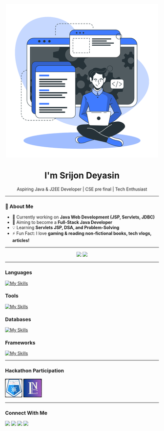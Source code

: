<!-- Profile Banner -->
<p align="center">
  <img src="assets/developer-activity-animate.svg" width="500px">
</p>

<!-- Introduction -->
<h1 align="center" >I'm Srijon Deyasin</h1>
<p align="center">
  Aspiring Java & J2EE Developer | CSE pre final | Tech Enthusiast  
</p>

---

### 🚀 About Me  
- 🔭 Currently working on **Java Web Development (JSP, Servlets, JDBC)**  
- 🎯 Aiming to become a **Full-Stack Java Developer**  
- 💡 Learning **Servlets JSP, DSA, and Problem-Solving**  
- ⚡ Fun Fact: I love **gaming & reading non-fictional books, tech vlogs, articles!**  

---

<div align="center">
  <img height="160px" src="https://github-readme-stats.vercel.app/api?username=Deyasin-Srijon&show_icons=true&rank_icon=github&theme=tokyonight&count_private=true" />
  <img height="160px" src="https://github-readme-streak-stats.herokuapp.com/?user=Deyasin-Srijon&theme=tokyonight" />
</div>

---

<div>

### Languages
[![My Skills](https://skillicons.dev/icons?i=c,cpp,java,html,css,js,python)](https://skillicons.dev)

### Tools
[![My Skills](https://skillicons.dev/icons?i=git,vscode,eclipse)](https://skillicons.dev)

### Databases
[![My Skills](https://skillicons.dev/icons?i=mysql)](https://skillicons.dev)

### Frameworks
[![My Skills](https://skillicons.dev/icons?i=bootstrap)](https://skillicons.dev)
</div>

---

### Hackathon Participation  
<p>
  <img src="assets/SBH_Logo.png" alt="smart bengal hackathon, 2024" height="60"/>
  <img src="assets/Innovocon_Logo.png" alt="Innovocon, 2025" height="60"/>
</p>

---

### Connect With Me  
<div>
  <a href="www.linkedin.com/in/srijon-deyasin-59688934b"><img src="https://skillicons.dev/icons?i=linkedin"></a>
  <a href="https://github.com/Deyasin-Srijon"><img src="https://skillicons.dev/icons?i=github"></a>
  <a href="mailto:deyasin.srijon01@gmail.com"><img src="https://skillicons.dev/icons?i=gmail"></a>
  <a href="https://x.com/DeyasinSrijon"><img src="https://skillicons.dev/icons?i=twitter"></a>
</div>
